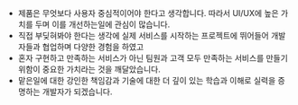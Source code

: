 - 제품은 무엇보다 사용자 중심적이어야 한다고 생각합니다. 따라서 UI/UX에 높은 가치를 두며 이를 개선하는일에 관심이 많습니다.
- 직접 부딪혀봐야 한다는 생각에 실제 서비스를 시작하는 프로젝트에 뛰어들어 개발자들과 협업하며 다양한 경험을 하였고
- 혼자 구현하고 만족하는 서비스가 아닌 팀원과 고객 모두 만족하는 서비스를 만들기 위함이 중요한 가치라는 것을 깨달았습니다.
- 맡은일에 대한 강인한 책임감과 기술에 대한 더 깊이 있는 학습과 이해로 실력을 증명하는 개발자가 되겠습니다.
